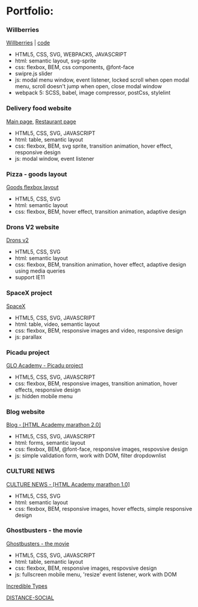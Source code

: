 # Portfolio:

### Willberries
[Willberries](https://zion86.github.io/portfolio/Willberries/dist/index.html) | [code](https://github.com/zion86/portfolio/tree/master/Willberries)
- HTML5, CSS, SVG, WEBPACK5, JAVASCRIPT
- html: semantic layout, svg-sprite
- css: flexbox, BEM, css components, @font-face
- swipre.js slider
- js: modal menu window, event listener, locked scroll when open modal menu, scroll doesn't jump when open, close modal window
- webpack 5: SCSS, babel, image compressor, postCss, stylelint

### Delivery food website
[Main page](https://zion86.github.io/GLO-ACADEMY-workshops/delivery-food/index.html), 
[Restaurant page](https://zion86.github.io/GLO-ACADEMY-workshops/delivery-food/restaurant.html)
- HTML5, CSS, SVG, JAVASCRIPT
- html: table, semantic layout
- css: flexbox, BEM, svg sprite, transition animation, hover effect, responsive design
- js: modal window, event listener

### Pizza - goods layout
[Goods flexbox layout](https://zion86.github.io/HTML-CSS-page-layout/adaptive-cards-layout/index.html)
- HTML5, CSS, SVG
- html: semantic layout
- css: flexbox, BEM, hover effect, transition animation, adaptive design

### Drons V2 website
[Drons v2](https://zion86.github.io/portfolio/drons-v2/index.html)
- HTML5, CSS, SVG
- html: semantic layout
- css: flexbox, BEM, transition animation, hover effect, adaptive design using media queries
- support IE11

### SpaceX project
[SpaceX](https://zion86.github.io/portfolio/Spacex/index.html)
- HTML5, CSS, SVG, JAVASCRIPT
- html: table, video, semantic layout
- css: flexbox, BEM, responsive images and video, responsive design
- js: parallax

### Picadu project
[GLO Academy - Picadu project](https://zion86.github.io/GLO-ACADEMY-workshops/picadu/index.html)
- HTML5, CSS, SVG, JAVASCRIPT
- css: flexbox, BEM, responsive images, transition animation, hover effects, responsive design
- js: hidden mobile menu

### Blog website
[Blog - [HTML Academy marathon 2.0]](https://zion86.github.io/portfolio/Blog/index.html)
- HTML5, CSS, SVG, JAVASCRIPT
- html: forms, semantic layout
- css: flexbox, BEM, @font-face, responsive images, respovsive design
- js: simple validation form, work with DOM, filter dropdownlist

### CULTURE NEWS
[CULTURE NEWS - [HTML Academy marathon 1.0]](https://zion86.github.io/portfolio/Culture-news/dist/index.html)
- HTML5, CSS, SVG
- html: semantic layout
- css: flexbox, BEM, responsive images, hover effects, simple responsive design

### Ghostbusters - the movie
[Ghostbusters - the movie](https://zion86.github.io/portfolio/Ghoustbusters%20-%20The%20Movie/index.html)
- HTML5, CSS, SVG, JAVASCRIPT
- html: table, semantic layout
- css: flexbox, BEM, responsive images, respovsive design
- js: fullscreen mobile menu, 'resize' event listener, work with DOM 

[Incredible Types](https://zion86.github.io/Social-Hackers-Academy-Coding-School/Module-1-HTML-CSS/week_3_my_remake/index.html#)

[DISTANCE-SOCIAL](https://zion86.github.io/portfolio/Distance-social/index.html)
